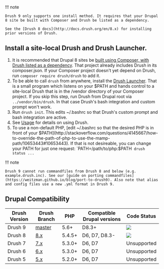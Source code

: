 !!! note

    Drush 9 only supports one install method. It requires that your Drupal 8 site be built with Composer and Drush be listed as a dependency. 
    
    See the [Drush 8 docs](http://docs.drush.org/en/8.x) for installing prior versions of Drush.

Install a site-local Drush and Drush Launcher.
-----------------
1. It is recommended that Drupal 8 sites be [built using Composer, with Drush listed as a dependency](https://github.com/drupal-composer/drupal-project). That project already includes Drush in its composer.json. If your Composer project doesn't yet depend on Drush, run `composer require drush/drush` to add it. 
1. To be able to call `drush` from anywhere, install the [Drush Launcher](https://github.com/drush-ops/drush-launcher). That is a small program which listens on your $PATH and hands control to a site-local Drush that is in the /vendor directory of your Composer project. If you skip this step, run Drush from Drupal root via `../vendor/bin/drush`. In that case Drush's bash integration and custom prompt won't work.
1. Run `drush init`. This edits ~/.bashrc so that Drush's custom prompt and bash integration are active.
1. See [Usage](http://docs.drush.org/en/master/usage/) for details on using Drush.
1. To use a non-default PHP, [edit ~/.bashrc so that the desired PHP is in front of your $PATH](http://stackoverflow.com/questions/4145667/how-to-override-the-path-of-php-to-use-the-mamp-path/10653443#10653443). If that is not desireable, you can change your PATH for just one request: `PATH=/path/to/php:$PATH` drush status ...`

!!! note

    Drush 9 cannot run commandfiles from Drush 8 and below (e.g. example.drush.inc). See our [guide on porting commandfiles](https://weitzman.github.io/blog/port-to-drush9). Also note that alias and config files use a new .yml format in Drush 9.

Drupal Compatibility
-----------------
Drush Version | Drush Branch  | PHP | Compatible Drupal versions | Code Status
------------- | ---------     | --- | -------------------------- | -----------
Drush 9       | [master](https://travis-ci.org/drush-ops/drush)  | 5.6+ | D8.3+                    | <img src="https://travis-ci.org/drush-ops/drush.svg?branch=master">
Drush 8       | [8.x](https://travis-ci.org/drush-ops/drush)  | 5.4.5+ | D6, D7, D8.3-             | <img src="https://travis-ci.org/drush-ops/drush.svg?branch=8.x">
Drush 7       | [7.x](https://travis-ci.org/drush-ops/drush) | 5.3.0+ | D6, D7                     | Unsupported
Drush 6       | [6.x](https://travis-ci.org/drush-ops/drush) | 5.3.0+ | D6, D7                     | Unsupported
Drush 5       | [5.x](https://travis-ci.org/drush-ops/drush) | 5.2.0+ | D6, D7                     | Unsupported

